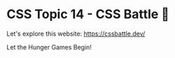 # CSS Topic 14 - CSS Battle 💪

Let's explore this website: https://cssbattle.dev/

Let the Hunger Games Begin!

